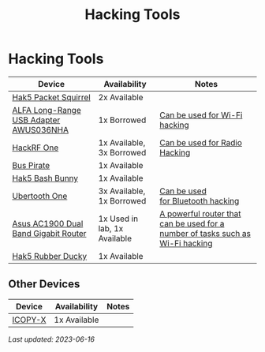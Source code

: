 ﻿---
title: Hacking Tools
parent: Lab Equipment
has_children: false
nav_order: 2
---
# Hacking Tools

 Device | Availability | Notes
------------- | ------------- | -------------
[Hak5 Packet Squirrel](<https://shop.hak5.org/products/packet-squirrel>) | 2x Available
[ALFA Long-Range USB Adapter AWUS036NHA](<https://www.alfa.com.tw/products_detail/7.htm>) | 1x Borrowed | [Can be used for Wi-Fi hacking](<https://www.youtube.com/watch?v=e2ZzTZoZ4wg>)
[HackRF One](<https://greatscottgadgets.com/hackrf/one/>) | 1x Available, 3x Borrowed | [Can be used for Radio Hacking](<https://nse.digital/pages/guides/radio/radio.html>)
[Bus Pirate](<https://en.wikipedia.org/wiki/Bus_Pirate>) | 1x Available
[Hak5 Bash Bunny](<https://shop.hak5.org/products/bash-bunny>) | 1x Available
[Ubertooth One](<https://github.com/greatscottgadgets/ubertooth/wiki>) | 3x Available, 1x Borrowed | [Can be used for Bluetooth hacking](<https://nse.digital/pages/guides/Wireless/bluetooth.html>)
[Asus AC1900 Dual Band Gigabit Router](<https://www.asus.com/Networking/RT-AC1900P/>) | 1x Used in lab, 1x Available | [A powerful router that can be used for a number of tasks such as Wi-Fi hacking](<https://nse.digital/pages/guides/wifi-mitm>)
[Hak5 Rubber Ducky](<https://shop.hak5.org/products/usb-rubber-ducky-deluxe>) | 1x Available

## Other Devices

 Device | Availability | Notes
------------- | ------------- | -------------
[ICOPY-X](<https://icopyx.com/>) | 1x Available



<i>Last updated: 2023-06-16 </i>
